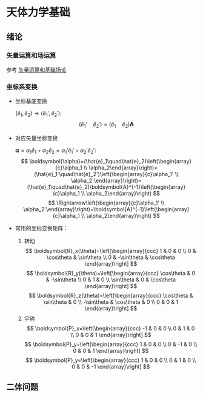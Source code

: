 # 天体力学基础

## 绪论

### 矢量运算和场运算

参考 [矢量运算和基础场论](/blog/math/vector_field)

### 坐标系变换

- 坐标基底变换
  
  $(\hat{e}_1,\hat{e}_2)\rightarrow(\hat{e}_1',\hat{e}_2')$:
  $$
  (\hat{e}_1'\quad\hat{e}_2')=(\hat{e}_1\quad\hat{e}_2)\boldsymbol{A}
  $$

- 对应矢量坐标变换

  $\boldsymbol{\alpha}=\alpha_1\hat{e}_1+\alpha_2\hat{e}_2=\alpha_1'\hat{e}_1'+\alpha_2'\hat{e}_2'$:
  $$
  \boldsymbol{\alpha}=(\hat{e}_1\quad\hat{e}_2)\left(\begin{array}{c}\alpha_1 \\ \alpha_2\end{array}\right)=(\hat{e}_1'\quad\hat{e}_2')\left(\begin{array}{c}\alpha_1' \\ \alpha_2'\end{array}\right)=(\hat{e}_1\quad\hat{e}_2)\boldsymbol{A}^{-1}\left(\begin{array}{c}\alpha_1 \\ \alpha_2\end{array}\right)
  $$
  $$
  \Rightarrow\left(\begin{array}{c}\alpha_1' \\ \alpha_2'\end{array}\right)=\boldsymbol{A}^{-1}\left(\begin{array}{c}\alpha_1 \\ \alpha_2\end{array}\right)
  $$

- 常用的坐标变换矩阵：
  
  1. 转动
  $$
  \boldsymbol{R}_x(\theta)=\left[\begin{array}{ccc}
  1 & 0 & 0 \\
  0 & \cos\theta & \sin\theta \\
  0 & -\sin\theta & \cos\theta
  \end{array}\right]
  $$
  $$
  \boldsymbol{R}_y(\theta)=\left[\begin{array}{ccc}
  \cos\theta & 0 & -\sin\theta \\
  0 & 1 & 0 \\
  \sin\theta & 0 & \cos\theta
  \end{array}\right]
  $$
  $$
  \boldsymbol{R}_z(\theta)=\left[\begin{array}{ccc}
  \cos\theta & \sin\theta & 0 \\
  -\sin\theta & \cos\theta & 0 \\
  0 & 0 & 1
  \end{array}\right]
  $$
  2. 宇称
  $$
  \boldsymbol{P}_x=\left[\begin{array}{ccc}
  -1 & 0 & 0 \\
  0 & 1 & 0 \\
  0 & 0 & 1
  \end{array}\right]
  $$
  $$
  \boldsymbol{P}_y=\left[\begin{array}{ccc}
  1 & 0 & 0 \\
  0 & -1 & 0 \\
  0 & 0 & 1
  \end{array}\right]
  $$
  $$
  \boldsymbol{P}_y=\left[\begin{array}{ccc}
  1 & 0 & 0 \\
  0 & 1 & 0 \\
  0 & 0 & -1
  \end{array}\right]
  $$

## 二体问题

